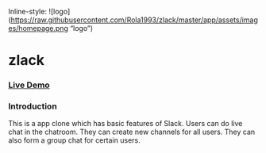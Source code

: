 
Inline-style: 
![logo] (https://raw.githubusercontent.com/Rola1993/zlack/master/app/assets/images/homepage.png “logo”)


# zlack

### [Live Demo](https://zlack-la.herokuapp.com/#/)

### Introduction

This is a app clone which has basic features of Slack. Users can do live chat in the chatroom. They can create new channels for all users. They can also form a group chat for certain users.
